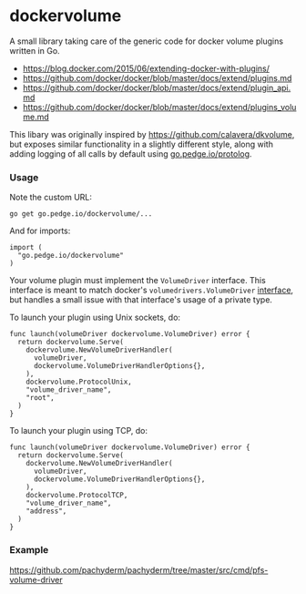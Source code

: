 # dockervolume

A small library taking care of the generic code for docker volume plugins written in Go.

* https://blog.docker.com/2015/06/extending-docker-with-plugins/
* https://github.com/docker/docker/blob/master/docs/extend/plugins.md
* https://github.com/docker/docker/blob/master/docs/extend/plugin_api.md
* https://github.com/docker/docker/blob/master/docs/extend/plugins_volume.md

This libary was originally inspired by https://github.com/calavera/dkvolume, but exposes
similar functionality in a slightly different style, along with adding logging of all
calls by default using [go.pedge.io/protolog](http://go.pedge.io/protolog).

### Usage

Note the custom URL:

```
go get go.pedge.io/dockervolume/...
```

And for imports:

```
import (
  "go.pedge.io/dockervolume"
)
```

Your volume plugin must implement the `VolumeDriver` interface. This interface is meant
to match docker's `volumedrivers.VolumeDriver` [interface](https://github.com/docker/docker/blob/master/volume/drivers/extpoint.go),
but handles a small issue with that interface's usage of a private type.

To launch your plugin using Unix sockets, do:

```
func launch(volumeDriver dockervolume.VolumeDriver) error {
  return dockervolume.Serve(
    dockervolume.NewVolumeDriverHandler(
      volumeDriver,
      dockervolume.VolumeDriverHandlerOptions{},
    ),
    dockervolume.ProtocolUnix,
    "volume_driver_name",
    "root",
  )
}
```

To launch your plugin using TCP, do:

```
func launch(volumeDriver dockervolume.VolumeDriver) error {
  return dockervolume.Serve(
    dockervolume.NewVolumeDriverHandler(
      volumeDriver,
      dockervolume.VolumeDriverHandlerOptions{},
    ),
    dockervolume.ProtocolTCP,
    "volume_driver_name",
    "address",
  )
}
```

### Example

https://github.com/pachyderm/pachyderm/tree/master/src/cmd/pfs-volume-driver
